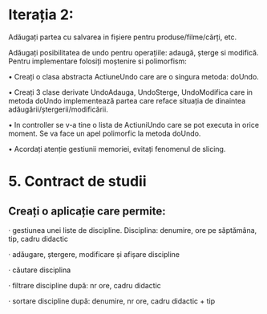 # Iterația 2: 
 Adăugați partea cu salvarea in fișiere pentru produse/filme/cărți, etc.
 
 Adăugați posibilitatea de undo pentru operațiile: adaugă, șterge si modifică. 
Pentru implementare folosiți moștenire si polimorfism: 

• Creați o clasa abstracta ActiuneUndo care are o singura metoda: doUndo.

• Creați 3 clase derivate UndoAdauga, UndoSterge, UndoModifica care in 
metoda doUndo implementează partea care reface situația de dinaintea 
adăugării/ștergerii/modificării.

• In controller se v-a tine o lista de ActiuniUndo care se pot executa in orice 
moment. Se va face un apel polimorfic la metoda doUndo.

• Acordați atenție gestiunii memoriei, evitați fenomenul de slicing.

#
# 5. Contract de studii
## Creați o aplicație care permite:
· gestiunea unei liste de discipline. Disciplina: denumire, ore pe săptămâna, tip, cadru 
didactic

· adăugare, ștergere, modificare și afișare discipline

· căutare disciplina

· filtrare discipline după: nr ore, cadru didactic

· sortare discipline după: denumire, nr ore, cadru didactic + tip
